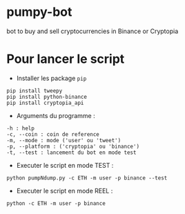 # pumpy-bot
bot to buy and sell cryptocurrencies in Binance or Cryptopia

# Pour lancer le script
* Installer les package `pip`
```
pip install tweepy
pip install python-binance
pip install cryptopia_api
```
* Arguments du programme :
```
-h : help
-c, --coin : coin de reference
-m, --mode : mode ('user' ou 'tweet')
-p, --platform : ('cryptopia' ou 'binance')
-t, --test : lancement du bot en mode test
```
* Executer le script en mode TEST :
```
python pumpNdump.py -c ETH -m user -p binance --test
```
* Executer le script en mode REEL :
```
python -c ETH -m user -p binance
```

